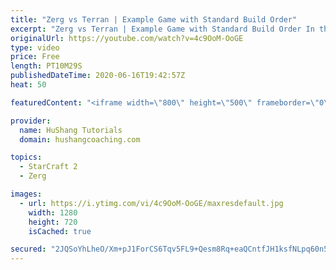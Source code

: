 ```yaml
---
title: "Zerg vs Terran | Example Game with Standard Build Order"
excerpt: "Zerg vs Terran | Example Game with Standard Build Order In this guide we learn how to defend early Terran attacks.  Coaching -------------------------------------------------------------------------- Interested in Starcraft lessons? Check out my website! I would love to help you improve and reach your"
originalUrl: https://youtube.com/watch?v=4c9OoM-OoGE
type: video
price: Free
length: PT10M29S
publishedDateTime: 2020-06-16T19:42:57Z
heat: 50

featuredContent: "<iframe width=\"800\" height=\"500\" frameborder=\"0\" src=\"https://www.youtube.com/embed/4c9OoM-OoGE\" allow=\"accelerometer; autoplay; encrypted-media; gyroscope; picture-in-picture\" allowfullscreen></iframe>"

provider:
  name: HuShang Tutorials
  domain: hushangcoaching.com

topics:
  - StarCraft 2
  - Zerg

images:
  - url: https://i.ytimg.com/vi/4c9OoM-OoGE/maxresdefault.jpg
    width: 1280
    height: 720
    isCached: true

secured: "2JQSoYhLheO/Xm+pJ1ForCS6Tqv5FL9+Qesm8Rq+eaQCntfJH1ksfNLpq60n5PD0xHYAwEvTb4PKWbU5CRcmISsKpoTE+95DpOx8YLb0o2i69aob6nhxdPrt0JDsBNS4kDEu3kyFXL+xADqV2DLQZpzhPKm/8LT6lJv4ACnb/6ObXVWB3lPb8bGySsnBCSs9cPlQzTLSacXTk5F2B/5HAAIGz8sBbd6cgT35vnZqpiervH8GfpX0Kt/wRvZbjIH00Utt8UiGoNUXE25o7X1mWJysYWv0Rl4BZrYfojslLv7QqJf/DccJ6PaaB8wIYypztXEeDb6GG6QGtO4RXYPE7Z0e8AoPl9j82f438loRFBPVBFITdGgBpyYkHeBdXDXQ2tis/70RinYDh4zcq7EUjaiYEWYSQveEKN41c1RABnk=;pk5FY9HWM60qS+nIpmhAHA=="
---
```



